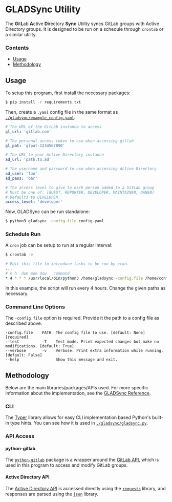 # GLADSync Utility

The **G**it**L**ab **A**ctive **D**irectory **Sync** Utility syncs GitLab groups with Active Directory groups. It is designed to be run on a schedule through `crontab` or a similar utility.

### Contents
- [Usage](#usage)
- [Methodology](#methodology)

## Usage
To setup this program, first install the necessary packages:
```bash
$ pip install -r requirements.txt
```

Then, create a `.yaml` config file in the same format as [`./gladsync/example_config.yaml`](./gladsync/example_config.yaml):
```yaml
# The URL of the GitLab instance to access
gl_url: 'gitlab.com'

# The personal access token to use when accessing gitlab
gl_pat: 'glpat-1234567890'

# The URL to your Active Directory instance
ad_url: 'path.to.ad'

# The username and password to use when accessing Active Directory
ad_user: 'foo'
ad_pass: 'bar'

# The access level to give to each person added to a GitLab group
# Must be one of: [GUEST, REPORTER, DEVELOPER, MAINTAINER, OWNER]
# Defaults to DEVELOPER
access_level: 'developer'
```

Now, GLADSync can be run standalone:
```bash
$ python3 gladsync -config.file config.yaml
```

### Schedule Run
A `cron` job can be setup to run at a regular interval:

```bash
$ crontab -e
```

```bash
# Edit this file to introduce tasks to be run by cron.
...
# m h  dom mon dow   command
* 4 * * * /usr/local/bin/python3 /home/gladsync -config.file /home/config.yaml
```

In this example, the script will run every 4 hours. Change the given paths as necessary.

### Command Line Options
The `-config.file` option is required. Provide it the path to a config file as described above.

```
-config.file    PATH  The config file to use. [default: None] [required]
--test          -T    Test mode. Print expected changes but make no modifications. [default: True]
--verbose       -v    Verbose. Print extra information while running. [default: False]
--help                Show this message and exit.
```

## Methodology

Below are the main libraries/packages/APIs used. For more specific information about the implementation, see the [GLADSync Reference](./gladsync/README.md).

### CLI
The [Typer](https://typer.tiangolo.com/) library allows for easy CLI implementation based Python's built-in type hints. You can see how it is used in [`./gladsync/gladsync.py`](./gladsync/gladsync.py).


### API Access

#### python-gitlab
The [`python-gitlab`](https://python-gitlab.readthedocs.io/en/stable/index.html) package is a wrapper around the [GitLab API](https://docs.gitlab.com/ee/api/rest/), which is used in this program to access and modify GitLab groups.

#### Active Directory API
The [Active Directory API](https://learn.microsoft.com/en-us/graph/api/overview?view=graph-rest-1.0) is accessed directly using the [`requests`](https://pypi.org/project/requests/) library, and responses are parsed using the [`json`](https://docs.python.org/3/library/json.html) library.